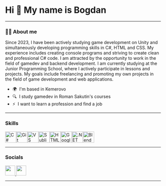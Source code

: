 Hi 👋 My name is Bogdan
=======================
-----------------------
###   👨‍💻 About me

Since 2023, I have been actively studying game development on Unity and simultaneously developing programming skills in C#, HTML and CSS. My experience includes creating console programs and striving to create clean and professional C# code. I am attracted by the opportunity to work in the field of gamedev and backend development. I am currently studying at the Junior Programming School, where I actively participate in lessons and projects. My goals include freelancing and promoting my own projects in the field of game development and web applications.

* 🌍  I'm based in Kemerovo
* 🔍  I study gamedev in Roman Sakutin's courses
* ⚡  I want to learn a profession and find a job
------
### Skills


<p align="left">
<a href="https://docs.microsoft.com/en-us/dotnet/csharp/" target="_blank" rel="noreferrer"><img src="https://raw.githubusercontent.com/danielcranney/readme-generator/main/public/icons/skills/csharp-colored.svg" width="36" height="36" alt="C#" /></a><a href="https://git-scm.com/" target="_blank" rel="noreferrer"><img src="https://raw.githubusercontent.com/danielcranney/readme-generator/main/public/icons/skills/git-colored.svg" width="36" height="36" alt="Git" /></a><a href="https://code.visualstudio.com/" target="_blank" rel="noreferrer"><img src="https://icon-icons.com/icons2/615/PNG/256/Visual_Studio_icon-icons.com_56597.png" width="36" height="36" alt="VS Code" /></a><a href="https://www.sublimetext.com/index2" target="_blank" rel="noreferrer"><img src="https://icon-icons.com/icons2/1381/PNG/512/sublimetext_94866.png" width="36" height="36" alt="Sublime Text" /></a><a href="https://developer.mozilla.org/en-US/docs/Glossary/HTML5" target="_blank" rel="noreferrer"><img src="https://raw.githubusercontent.com/danielcranney/readme-generator/main/public/icons/skills/html5-colored.svg" width="36" height="36" alt="HTML5" /></a><a href="https://mega.io/ru/" target="_blank" rel="noreferrer"><img src="https://icon-icons.com/icons2/2407/PNG/512/mega_icon_146149.png" width="36" height="36" alt="Google Cloud" /></a><a href="https://dotnet.microsoft.com/en-us/" target="_blank" rel="noreferrer"><img src="https://raw.githubusercontent.com/danielcranney/readme-generator/main/public/icons/skills/dot-net-colored.svg" width="36" height="36" alt=".NET" /></a><a href="https://www.blender.org/" target="_blank" rel="noreferrer"><img src="https://raw.githubusercontent.com/danielcranney/readme-generator/main/public/icons/skills/blender-colored.svg" width="36" height="36" alt="Blender" /></a>
</p>

------

### Socials

<p><a href="https://t.me/Qfjdc" target="_blank" rel="noreferrer"> <picture> <source media="(prefers-color-scheme: dark)" srcset="https://icon-icons.com/icons2/3685/PNG/512/telegram_logo_icon_229299.png" /> <source media="(prefers-color-scheme: light)" srcset="https://raw.githubusercontent.com/danielcranney/readme-generator/main/public/icons/socials/github.svg" /> <img src="https://raw.githubusercontent.com/danielcranney/readme-generator/main/public/icons/socials/github.svg" width="32" height="32" /> </picture> </a>
<a href="https://vk.com/id863705587" target="_blank" rel="noreferrer"> <picture> <source media="(prefers-color-scheme: dark)" srcset=https://icon-icons.com/icons2/2429/PNG/512/vk_logo_icon_147212.png /> <source media="(prefers-color-scheme: light)" srcset="https://raw.githubusercontent.com/danielcranney/readme-generator/main/public/icons/socials/github.svg" /> <img src="https://raw.githubusercontent.com/danielcranney/readme-generator/main/public/icons/socials/github.svg" width="32" height="32" /> </picture> </a></p>

------
